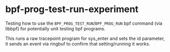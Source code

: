 # bpf-prog-test-run-experiment

Testing how to use the `BPF_PROG_TEST_RUN`/`BPF_PROG_RUN` bpf command (via libbpf) for potentially unit testing bpf programs.

This runs a raw tracepoint program for sys_enter and sets the id parameter, it sends an event via ringbuf to confirm that setting/running it works.